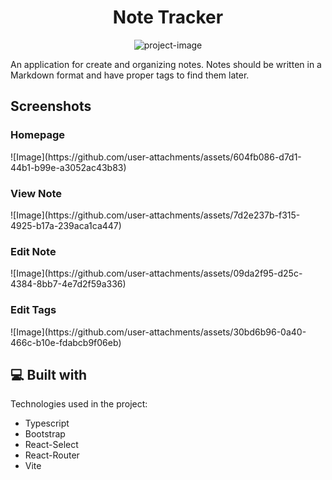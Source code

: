 <h1 align="center" id="title">Note Tracker</h1>

<p align="center"><img src="https://socialify.git.ci/Dad-Hat/NoteTracker/image?custom_description=Markdown+Style+Note+Application&amp;description=1&amp;language=1&amp;name=1&amp;owner=1&amp;stargazers=1&amp;theme=Light" alt="project-image"></p>

<p id="description">An application for create and organizing notes. Notes should be written in a Markdown format and have proper tags to find them later.</p>

<h2>Screenshots</h2>
<h3>Homepage</h3>
![Image](https://github.com/user-attachments/assets/604fb086-d7d1-44b1-b99e-a3052ac43b83)
<h3>View Note</h3>
![Image](https://github.com/user-attachments/assets/7d2e237b-f315-4925-b17a-239aca1ca447) 
<h3>Edit Note</h3>
![Image](https://github.com/user-attachments/assets/09da2f95-d25c-4384-8bb7-4e7d2f59a336)
<h3>Edit Tags</h3>
![Image](https://github.com/user-attachments/assets/30bd6b96-0a40-466c-b10e-fdabcb9f06eb)

<h2>💻 Built with</h2>

Technologies used in the project:

*   Typescript
*   Bootstrap
*   React-Select
*   React-Router
*   Vite
